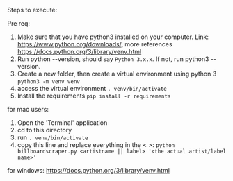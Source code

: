 Steps to execute:

Pre req:
1. Make sure that you have python3 installed on your computer. Link: https://www.python.org/downloads/, more references https://docs.python.org/3/library/venv.html
2. Run python --version, should say `Python 3.x.x`. If not, run python3 --version.
3. Create a new folder, then create a virtual environment using python 3 `python3 -m venv venv`
4. access the virtual environment `. venv/bin/activate`
5. Install the requirements `pip install -r requirements`


for mac users: 
1. Open the 'Terminal' application
2. cd to this directory
3. run `. venv/bin/activate`
4. copy this line and replace everything in the < >: `python billboardscraper.py <artistname || label> '<the actual artist/label name>'`

for windows: https://docs.python.org/3/library/venv.html